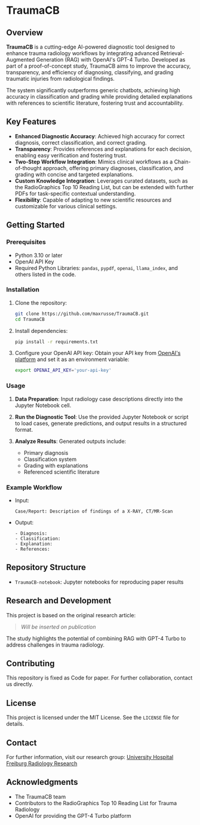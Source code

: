 # TraumaCB

## Overview

**TraumaCB** is a cutting-edge AI-powered diagnostic tool designed to enhance trauma radiology workflows by integrating advanced Retrieval-Augmented Generation (RAG) with OpenAI's GPT-4 Turbo. Developed as part of a proof-of-concept study, TraumaCB aims to improve the accuracy, transparency, and efficiency of diagnosing, classifying, and grading traumatic injuries from radiological findings.

The system significantly outperforms generic chatbots, achieving high accuracy in classification and grading while providing detailed explanations with references to scientific literature, fostering trust and accountability.

## Key Features

- **Enhanced Diagnostic Accuracy**: Achieved high accuracy for correct diagnosis, correct classification, and correct grading.
- **Transparency**: Provides references and explanations for each decision, enabling easy verification and fostering trust.
- **Two-Step Workflow Integration**: Mimics clinical workflows as a Chain-of-thought approach, offering primary diagnoses, classification, and grading with concise and targeted explanations.
- **Custom Knowledge Integration**: Leverages curated datasets, such as the RadioGraphics Top 10 Reading List, but can be extended with further PDFs for task-specific contextual understanding.
- **Flexibility**: Capable of adapting to new scientific resources and customizable for various clinical settings.

## Getting Started

### Prerequisites

- Python 3.10 or later
- OpenAI API Key
- Required Python Libraries: `pandas`, `pypdf`, `openai`, `llama_index`, and others listed in the code.

### Installation

1. Clone the repository:
   ```bash
   git clone https://github.com/maxrusse/TraumaCB.git
   cd TraumaCB
   ```

2. Install dependencies:
   ```bash
   pip install -r requirements.txt
   ```

3. Configure your OpenAI API key:
   Obtain your API key from [OpenAI's platform](https://platform.openai.com/signup/) and set it as an environment variable:
   ```bash
   export OPENAI_API_KEY='your-api-key'
   ```

### Usage

1. **Data Preparation**: Input radiology case descriptions directly into the Jupyter Notebook cell.

2. **Run the Diagnostic Tool**:
   Use the provided Jupyter Notebook or script to load cases, generate predictions, and output results in a structured format.

3. **Analyze Results**: Generated outputs include:
   - Primary diagnosis
   - Classification system
   - Grading with explanations
   - Referenced scientific literature

### Example Workflow

- Input:
  ```plaintext
  Case/Report: Description of findings of a X-RAY, CT/MR-Scan
  ```
- Output:
  ```plaintext
  - Diagnosis: 
  - Classification: 
  - Explanation: 
  - References: 
  ```

## Repository Structure

- `TraumaCB-notebook`: Jupyter notebooks for reproducing paper results

## Research and Development

This project is based on the original research article:

> *Will be inserted on publication*

The study highlights the potential of combining RAG with GPT-4 Turbo to address challenges in trauma radiology.

## Contributing

This repository is fixed as Code for paper. For further collaboration, contact us directly.

## License

This project is licensed under the MIT License. See the `LICENSE` file for details.

## Contact

For further information, visit our research group:
[University Hospital Freiburg Radiology Research](https://www.uniklinik-freiburg.de/radiologie/forschung/ag.html)

## Acknowledgments

- The TraumaCB team
- Contributors to the RadioGraphics Top 10 Reading List for Trauma Radiology
- OpenAI for providing the GPT-4 Turbo platform

